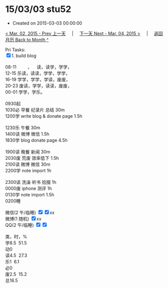 # 15/03/03 stu52

- Created on 2015-03-03 00:00:00

[< Mar. 02, 2015 - Prev 上一天](/_archived/lifelogs/2015/03/d02.md) &nbsp; &nbsp; | &nbsp; &nbsp; [下一天 Next - Mar. 04, 2015 >](/_archived/lifelogs/2015/03/d04.md) &nbsp; &nbsp; |  &nbsp; &nbsp; [返回月历 Back to Month ^](/_archived/lifelogs/2015/03/index.md)
<br/><div>Pri Tasks:<br/><input type="checkbox" checked="true"/>1. build blog<div><br/></div>08-11         ，    读，读学，学学，<br/>12-15 乐读，读读，学学，学学，<br/>16-19 学学，学学，学读，废废，<br/>20-23 废读，学学，读读，废废，</div><div>00-01 学学，学乐。<br/><div><br/></div>0930起<br/>1030必 早餐 纪录片 总结 30m<br/>1200学 write blog & donate page 1.5h<div><br/></div>1230乐 午餐 30m<br/>1400读 微博 微信 1.5h</div><div>1830学 blog donate page 4.5h<div><br/></div>1900读 晚餐 新闻 30m</div><div>2030废 荒废 效率低下 1.5h</div><div>2100读 微博 微信 30m<br/>2200学 note import 1h<div><br/></div>2300读 洗澡 听书 拾掇 1h<br/>0000废 iphone 测评 1h</div><div>0130学 note import 1.5h</div><div>0200睡</div><div><br/>微信(2 午/临睡) <input type="checkbox" checked="true"/><input type="checkbox" checked="true"/>xx<br/>微博(1 随机) <input type="checkbox" checked="true"/>xx<br/>QQ(2 午/临睡) <input type="checkbox" checked="true"/><input type="checkbox" checked="true"/><br/><div><br/></div>类，时，%<br/>学8.5  51.5<br/>动0<br/>读4.5  27.3<br/>乐1  6.1<br/>必0<br/>废2.5  15.2<br/>总16.5</div>
